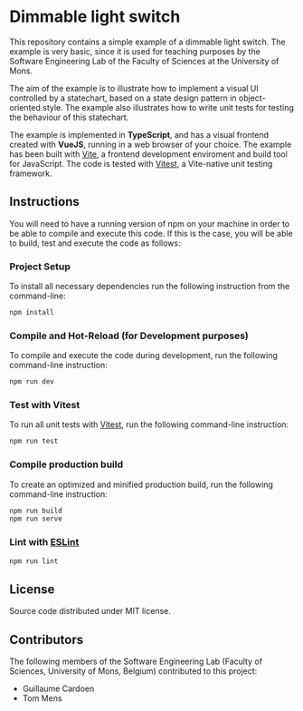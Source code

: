 # Dimmable light switch

This repository contains a simple example of a dimmable light switch. The example is very basic, since it is used for teaching purposes by the Software Engineering Lab of the Faculty of Sciences at the University of Mons.

The aim of the example is to illustrate how to implement a visual UI controlled by a statechart,
based on a state design pattern in object-oriented style. The example also illustrates how to write unit tests for testing the behaviour of this statechart.

The example is implemented in **TypeScript**, and has a visual frontend created with **VueJS**, running in a web browser of your choice.
The example has been built with [Vite](https://vitejs.dev), a frontend development enviroment and build tool for JavaScript.
The code is tested with [Vitest](https://junit.org/junit5/), a Vite-native unit testing framework.

## Instructions

You will need to have a running version of npm on your machine in order to be able to compile and execute this code. If this is the case, you will be able to build, test and execute the code as follows: 

### Project Setup

To install all necessary dependencies run the following instruction from the command-line:

```sh
npm install
```

### Compile and Hot-Reload (for Development purposes)

To compile and execute the code during development, run the following command-line instruction:

```sh
npm run dev
```


### Test with Vitest

To run all unit tests with [Vitest](https://vitest.dev/), run the following command-line instruction:

```sh
npm run test
```

### Compile production build

To create an optimized and minified production build, run the following command-line instruction:

```sh
npm run build
npm run serve
```

### Lint with [ESLint](https://eslint.org/)

```sh
npm run lint
```

## License

Source code distributed under MIT license.

## Contributors

The following members of the Software Engineering Lab (Faculty of Sciences, University of Mons, Belgium) contributed to this project:

-   Guillaume Cardoen
-   Tom Mens
